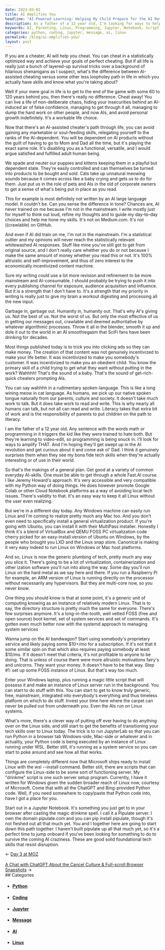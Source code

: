 ```yaml
---
date: 2023-03-02
title: AI Amplifies You
headline: "AI-Powered Learning: Helping My Child Prepare for the AI Revolution"
description: As a father of a 12 year old, I'm looking for ways to help them get interested in AI and technology. I've written a script called 'drinkme' to set up a Linux server, and I'm creating a Pipulate server with a Jupyter Notebook for foundational tech skills. My goal is to help my child survive the coming AI craziness and learn real skills and knowledge. Come explore how AI can be used to help your child!
keywords: AI, Parenting, Linux, Programming, Jupyter, Notebook, Script, Server, Skills, Knowledge, Cheating, Content, Money, Messages, Platform
categories: python, coding, jupyter, message, ai, linux
permalink: /blog/ai-amplifies-you/
layout: post
---
```



If you are a cheater, AI will help you cheat. You can cheat in a statistically
optimized way and achieve your goals of perfect cheating. But if all life is
really just a bunch of layered-up survival tricks over a background of
hilarious shenanigans as I suspect, what's the difference between AI-assisted
cheating versus some other less loopholey path in life in which you actually
have skills and know what you're taking about?

Well if your mere goal in life is to get to the end of the game with some 60 to
120 years behind you, then there's really no difference. Cheat away! You can
live a life of non-deliberate chaos, hiding your insecurities behind an
AI-induced air of false confidence, managing to get through it all, managing to
dump the hard work on other people, and now AIs, and avoid personal growth
indefinitely. It's a workable life choice.

Now that there's an AI-assisted cheater's path through life, you can avoid
gaining any marketable or soul-feeding skills, relegating yourself to the ranks
of the AI-dependent. You will be dependent on AI products without the guilt of
having to go to Mom and Dad all the time, but it's playing the exact same role.
It's disabling you as a functional, versatile, and I would argue satisfied and
fulfilled adult human being.

We spade and neuter our puppies and kittens keeping them in a playful but
dependent state. They're easily controlled and can themselves be turned into
products to be bought and sold. Cats take up unnatural meowing sounds because
it comes across like a baby crying and gets us to do for them. Just put us in
the role of pets and AIs in the old of corporate owners to get a sense of
what's being put in place as you read.

This for example is most definitely not written by an AI large language model.
It couldn't be. Can you sense the difference in tone? Chances are, AI never
trained on me because I'm not in the mainstream. I write mostly just for myself
to think out loud, refine my thoughts and to guide my day-to-day choices and
help me hone my skills. It's not on Medium.com. It's not ((crawlable) on
GitHub.

And even if AI did train on me, I'm not in the mainstream. I'm a statistical
outlier and my opinions will never reach the statistically relevant whitewashed
AI responses. Stuff like mine you've still got to get from original source, and
I don't really care whether you do or not because I make the same amount of
money whether you read this or not. It's 100% altruistic and self-improvement,
and thus of zero interest to the economically incentivized content machine.

Sure my writing could use a lot more revision and refinement to be more
mainstream and AI-consumable. I should probably be trying to push it into every
publishing channel for exposure, audience acquisition and influence. But it is
a strength that I don't have to. It's a strength that my priority in writing is
really just to give my brain a workout digesting and processing all the new
input.

Garbage in, garbage out. Humanity in, humanity out. That's why AI's giving us.
Not the best of us. Not the worst of us. But only the most effective of us in
getting our messages out, crawlable and deemed authoritative by whatever
algorithmic processes. Throw it all in the blender, smooth it up and dole it
out to the world in an AI smoothiegasm that SciFi fans have been drinking for
decades.

Most things published today is to trick you into clicking ads so they can make
money. The creation of that content was not genuinely incentivized to make your
life better. It was incentivized to make you somebody's customer. It was
incentivized to make you an obedient child. You know the primary skill of a
child trying to get what they want without putting in the work? Wahhhh! That's
the sound of a baby. That's the sound of get-rich-quick cheaters prompting AIs.

You can say wahhhh in a rudimentary spoken-language. This is like a long wining
meow in cat language. As humans, we pick up our native spoken tongue naturally
from our parents, culture and society. It doesn't take much work to talk. But
it does take work to read and write. This is why nearly all humans can talk,
but not all can read and write. Literacy takes that extra bit of work and is
the responsibility of parents to put children on the path to literacy.

I am the father of a 12 year old. Any sentence with the words math or
programming in it triggers the kid like they were trained to hate both. But
they're learning to video-edit, so programming is being snuck in. I'll look for
ways to amplify THAT. And I'm hoping they'll get swept up in the AI revolution
and get curious about it and come ask ol' Dad. I think it genuinely surprises
them when they see my bona fide tech skills when they're actually interesting
or of use in their world.

So that's the makings of a general plan. Get good at a variety of common
everyday AI-skills. One must be able to get through a whole Fast.AI course. I
like Jeremy Howard's approach. It's very accessible and very compatible with my
Python way of doing things. He does however promote Google Colab or other Cloud
Notebook platforms as a way of avoiding local tech issues. There's validity to
that. It's an easy way to keep it all Linux without the user even realizing.

But we're in a different day today. Any Windows machine can easily run Linux
and I'm coming to realize pretty much any Mac too. And you don't even need to
specifically install a general virtualization product. If you're going with
Ubuntu, you can install it with their MultiPass installer. Honestly I think
it's a blend of VirtualBox and QEMU FOSS PC virtualization code cherry picked
for an easy-install version of Ubuntu on Windows, by the people who brought you
LXD and the Linux snap store. Canonical is making it very easy indeed to run
Linux on Windows or Mac host platforms.

And so, Linux is now the generic plumbing of tech, pretty much any way you
slice it. There's going to be a lot of virtualization, containerization and
other ization software you'll run into along the way. Some day you'll run Linux
on the hard metal as we say here and there. If you run a Raspberry Pi for
example, an ARM version of Linux is running directly on the processor without
necessarily any hypervisors. But they are multi-core now, so you never know.

One thing you should know is that at some point, it's a generic unit of
computing knowing as an instance of relatively modern Linux. That is to say,
the directory structure is pretty much the same for everyone. There's few
surprises anymore. It's a long-in-the-tooth, well vetted FOSS (free and open
source) boot kernel, set of system services and set of commands. It's gotten
even much better now with the systemd approach to managing system services

Wanna jump on the AI bandwagon? Start using somebody's proprietary service and
likely paying some $10+/mo for a subscription. If it's not that it some similar
spin on that which also requires paying somebody at least $10/mo. If it doesn't
meet that criteria, it's not profitable to anyone to be doing. That is unless
of course there were more altruistic motivations fairy's and unicorns. They
want your money. It doesn't have to be that way. Step #1: set up some FOSS
instance of Linux. But that's way too much.

Enter your Windows laptop, plus running a magic little script that will possess
it and make an instance of Linux server run in the background. You can start to
do stuff with this. You can start to get to know truly generic, free,
mainstream, integrated into everybody's everything and thus timeless platform
on which to do stuff. Invest your time here where the carpet can never be
pulled out from underneath you. Even the AIs run on Linux systems.

What's more, there's a clever way of putting off ever having to do anything
over on the Linux side, and still start to get the benefits of transitioning
your tech skills over to Linux today. The trick is to run JupyterLab so that
you can run Python in a browser tab Windows-side, Mac-side or whatever and in
actuality, your Python code is being executed by an instance of Linux running
under WSL. Better still, it's running as a system service so you can start to
poke around and see how all that works.

Things are completely different now that Microsoft ships ready to install Linux
with the wsl --install command. Better still, there are scripts that can
configure the Linux-side to be some sort of functioning server. My "drinkme"
script is one such server setup program. Currently, I have it written for
Windows given the sudden broader reach of Linux now, courtesy of Microsoft.
Come that with all the ChatGPT and Bing-provided Python code. Well, if you need
somewhere to copy/paste that Python code into, have I got a place for you.

Start out in a Jupyter Notebook. It's something you just get to in your browser
after casting the magic drinkme spell. I call it a Pipulate server. I own the
domain pipulate.com and you can pip install pipulate, though it's not fleshed
out all that much yet. You and I together here are going to start down this
path together. I haven't built pipulate up all that much yet, so it's a perfect
time to jump onboard if you've been looking for something to do to survive the
coming AI craziness. These are good solid foundational tech skills that resist
disruption.


<div class="arrow-links"><div class="post-nav-prev"><span class="arrow">&larr;&nbsp;</span><a href="/blog/day-3-at-moz/">Day 3 at MOZ</a></div> &nbsp; <div class="post-nav-next"><a href="/blog/a-chat-with-chatgpt-about-the-cancel-culture-full-scroll-browser-snapshots/">A Chat with ChatGPT About the Cancel Culture & Full-scroll Browser Snapshots</a><span class="arrow">&nbsp;&rarr;</span></div></div>
## Categories

<ul>
<li><h4><a href='/python/'>Python</a></h4></li>
<li><h4><a href='/coding/'>Coding</a></h4></li>
<li><h4><a href='/jupyter/'>Jupyter</a></h4></li>
<li><h4><a href='/message/'>Message</a></h4></li>
<li><h4><a href='/ai/'>AI</a></h4></li>
<li><h4><a href='/linux/'>Linux</a></h4></li></ul>